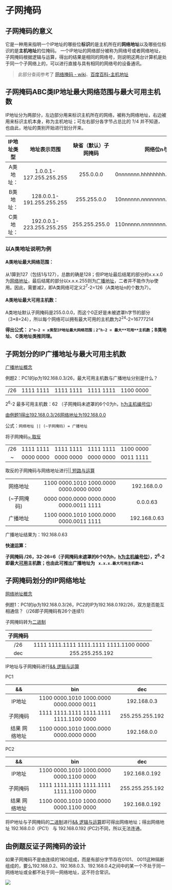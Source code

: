 # 子网掩码

## 子网掩码的意义

它是一种用来指明一个IP地址的哪些位**标识**的是主机所在的**网络地址**以及哪些位标识的是**主机地址**的位掩码。 一个IP地址的网络部分被称为网络号或者网络地址，子网掩码根据逻辑与运算，得出的结果是相同的网络号，则说明这两台计算机是处于同一个子网络上的，可以进行直接与具有相同的网络号的设备通讯。

> 此部分查阅参考了 [网络掩码 - wiki](https://zh.wikipedia.org/wiki/%E5%AD%90%E7%BD%91#%E7%BD%91%E7%BB%9C%E6%8E%A9%E7%A0%81)、[百度百科-主机地址](https://baike.baidu.com/item/%E4%B8%BB%E6%9C%BA%E5%9C%B0%E5%9D%80) 


## 子网掩码ABC类IP地址最大网络范围与最大可用主机数

IP地址分为两部分，左边部分用来标识主机所在的网络，被称为网络地址，右边被用来标识主机本身，称为主机地址；可左右部分各字节占总比的 ?/4 并不知道，也由此，地址的类别开始进行划分开来。

|IP地址类型|地址表示范围|缺省（默认）子网掩码|网络位n与主机位h
|:-:|:-:|:-:|:-:|
|A类地址：|1.0.0.1-127.255.255.255|255.0.0.0|0nnnnnnn.hhhhhhhh.hhhhhhhh.hhhhhhhh
|B类地址：|128.0.0.1-191.255.255.255|255.255.0.0|10nnnnnn.nnnnnnnn.hhhhhhhh.hhhhhhhh
|C类地址：|192.0.0.1-223.255.255.255|255.255.255.0|110nnnnn.nnnnnnnn.nnnnnnnn.hhhhhhhh

### 以A类地址说明为例

#### A类地址最大网络范围：

从1算到127（包括1与127），总数的确是128；但IP地址最后结尾的部分的x.x.x.0为[网络地址](IP地址设计.md#网络地址与广播地址)，最后结尾的部分以x.x.x.255则为[广播地址](IP地址设计.md#网络地址与广播地址)，二者并不能作为ip使用。因此，需要减2，即A类网络可定义2<sup>7</sup>-2=126（A类地址n的个数为7）。

#### A类地址最大可用主机数：

A类地址默认子网掩码是255.0.0.0，而这个0正好是未被遮罩h字节的部分（3*8=24），所以每个网络可以拥有最大可用的主机数为2<sup>24</sup>-2=16777214

**得出公式： `2^n-2 = x类型IP地址最大网络范围；2^h-2 = 最大**可用**主机数`；B类地址、 C类地址类推同理。**

## 子网划分的IP广播地址与最大可用主机数

[广播地址概念](IP地址设计.md#网络地址与广播地址)

例题2：PC1的ip为192.168.0.3/26，最大可用主机数与广播地址分别是什么？


||||||
|:-:|:-:|:-:|:-:|:-:|
|/26|1111 1111|1111 1111|1111 1111|1100 0000 

2<sup>6</sup>-2 最多可用主机数：62 （子网掩码未遮罩的6个0为h，[h为主机编号位](IP地址设计.md#ip地址的种类)）

[由例题1得出192.168.0.3/26网络地址为192.168.0.0](子网掩码的作用.md#子网掩码划分的IP网络地址)


公式：`网络地址 || (~子网掩码) = 广播地址`

 将子网掩码[~ 取反](https://developer.mozilla.org/zh-CN/docs/Web/JavaScript/Reference/Operators/Bitwise_Operators)

||||||
|:-:|:-:|:-:|:-:|:-:|
|/26|1111 1111|1111 1111|1111 1111|1100 0000 
|~|0000 0000|0000 0000|0000 0000|0011 1111

取反的子网掩码与网络地址进行[|| 短路与运算](https://developer.mozilla.org/zh-CN/docs/Web/JavaScript/Reference/Operators/Logical_Operators)

||||
|:-:|:-:|:-:|
|网络地址|1100 0000.1010 1000.0000 0000.0000 0000|192.168.0.0
|(~子网掩码)|0000 0000.0000 0000.0000 0000.0011 1111|0.0.0.63
|广播地址|1100 0000.1010 1000.0000 0000.0011 1111|192.168.0.63

广播地址结果为：192.168.0.63

**快速运算：**

**子网掩码 /26，32-26=6（子网掩码未遮罩的6个0为h，[h为主机编号位](IP地址设计.md#ip地址的种类)），2<sup>6</sup>-2即最大<ins>可用</ins>主机数；也由此可推出广播地址为**  **` x.x.x.最大可用主机数+1`**

## 子网掩码划分的IP网络地址

[网络地址概念](IP地址设计.md#网络地址与广播地址)

例题1：PC1的ip为192.168.0.3/26，PC2的IP为192.168.0.192/26，双方是否能互相通信？（/26即子网掩码有26个连续1）

子网掩码转为[二进制](https://zh.wikihow.com/%E4%BB%8E%E5%8D%81%E8%BF%9B%E5%88%B6%E8%BD%AC%E6%8D%A2%E4%B8%BA%E4%BA%8C%E8%BF%9B%E5%88%B6)

|子网掩码||
|:-:|:-:|
|/26|1111 1111.1111 1111.1111 1111.1100 0000
|dec|255.255.255.192

IP地址与子网掩码进行[&& 逻辑与运算](https://baike.baidu.com/item/%E9%80%BB%E8%BE%91%E4%B8%8E)

PC1

|&&|bin|dec|
|:-:|:-:|:-:|
|IP地址| 1100 0000.1010 1000.0000 0000.0000 0011|192.168.0.3
|子网掩码|1111 1111.1111 1111.1111 1111.1100 0000|255.255.255.192
|结果 网络地址|1100 0000.1010 1000.0000 0000.0000 0000|192.168.0.0

PC2

|&&|bin|dec|
|:-:|:-:|:-:|
|IP地址| 1100 0000.1010 1000.0000 0000.1100 0000|192.168.0.192
|子网掩码|1111 1111.1111 1111.1111 1111.1100 0000|255.255.255.192
|结果 网络地址|1100 0000.1010 1000.0000 0000.1100 0000|192.168.0.192

将IP地址与子网掩码的[二进制](https://zh.wikihow.com/%E4%BB%8E%E5%8D%81%E8%BF%9B%E5%88%B6%E8%BD%AC%E6%8D%A2%E4%B8%BA%E4%BA%8C%E8%BF%9B%E5%88%B6)进行[&& 逻辑与运算](https://baike.baidu.com/item/%E9%80%BB%E8%BE%91%E4%B8%8E)即可得出网络地址；得出网络地址 192.168.0.0（PC1） 与 192.168.0.192 (PC2)不同，所以无法连通。

## 由例题反证子网掩码的设计

如果子网掩码不是由连续的1和0组成，而是有部分字节存在0101、 0011这种隔断组成的，要么192.168.0.2、192.168.0.3、192.168.0.4之间中的某一个不处于同一网络地址或全都不处于同一网络地址，这不符合常识。

![](https://i.postimg.cc/J4WHR5By/Snipaste-2019-07-14-15-04-15.png)






